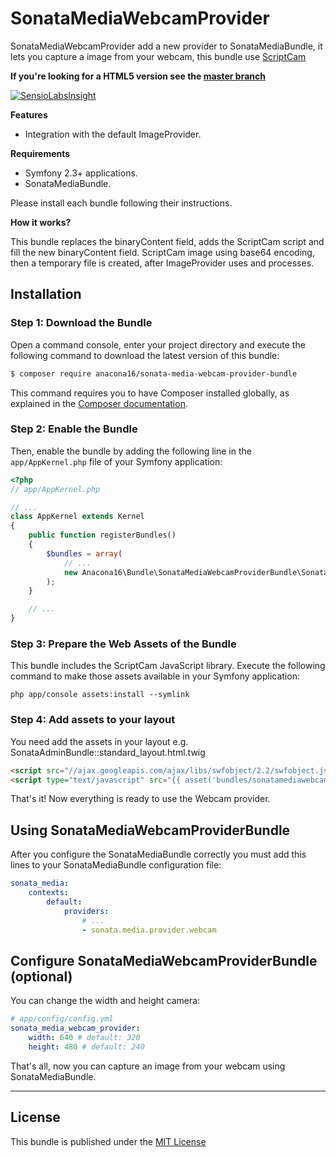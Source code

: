 SonataMediaWebcamProvider
=========================

SonataMediaWebcamProvider add a new provider to SonataMediaBundle, it lets you capture a image from your webcam,
this bundle use [ScriptCam](http://www.scriptcam.com/)

**If you're looking for a HTML5 version see the [master branch](https://github.com/anacona16/SonataMediaWebcamProviderBundle/tree/master)**

[![SensioLabsInsight](https://insight.sensiolabs.com/projects/5f212567-9f44-41b2-9e1f-115544c5f0e7/mini.png)](https://insight.sensiolabs.com/projects/5f212567-9f44-41b2-9e1f-115544c5f0e7)

**Features**

  * Integration with the default ImageProvider.

**Requirements**

  * Symfony 2.3+ applications.
  * SonataMediaBundle.
  
Please install each bundle following their instructions.
  
**How it works?**

This bundle replaces the binaryContent field, adds the ScriptCam script and fill the new binaryContent field.
ScriptCam image using base64 encoding, then a temporary file is created, after ImageProvider uses and processes.

Installation
------------

### Step 1: Download the Bundle

Open a command console, enter your project directory and execute the
following command to download the latest version of this bundle:

```bash
$ composer require anacona16/sonata-media-webcam-provider-bundle
```

This command requires you to have Composer installed globally, as explained
in the [Composer documentation](https://getcomposer.org/doc/00-intro.md).

### Step 2: Enable the Bundle

Then, enable the bundle by adding the following line in the `app/AppKernel.php`
file of your Symfony application:

```php
<?php
// app/AppKernel.php

// ...
class AppKernel extends Kernel
{
    public function registerBundles()
    {
        $bundles = array(
            // ...
            new Anacona16\Bundle\SonataMediaWebcamProviderBundle\SonataMediaWebcamProviderBundle(),
        );
    }

    // ...
}
```

### Step 3: Prepare the Web Assets of the Bundle

This bundle includes the ScriptCam JavaScript library. Execute the following
command to make those assets available in your Symfony application:

```cli
php app/console assets:install --symlink
```

### Step 4: Add assets to your layout

You need add the assets in your layout e.g. SonataAdminBundle::standard_layout.html.twig

```html
<script src="//ajax.googleapis.com/ajax/libs/swfobject/2.2/swfobject.js"></script>
<script type="text/javascript" src="{{ asset('bundles/sonatamediawebcamprovider/scriptcam/scriptcam.min.js') }}"></script>
```

That's it! Now everything is ready to use the Webcam provider.

Using SonataMediaWebcamProviderBundle
-------------------------------------

After you configure the SonataMediaBundle correctly you must add this lines to your SonataMediaBundle configuration file:

```yaml
sonata_media:
    contexts:
        default:
            providers:
                # ...
                - sonata.media.provider.webcam
```

Configure SonataMediaWebcamProviderBundle (optional)
----------------------------------------------------

You can change the width and height camera:

```yaml
# app/config/config.yml
sonata_media_webcam_provider:
    width: 640 # default: 320
    height: 480 # default: 240
```

That's all, now you can capture an image from your webcam using SonataMediaBundle.

-----

License
-------

This bundle is published under the [MIT License](LICENSE)
